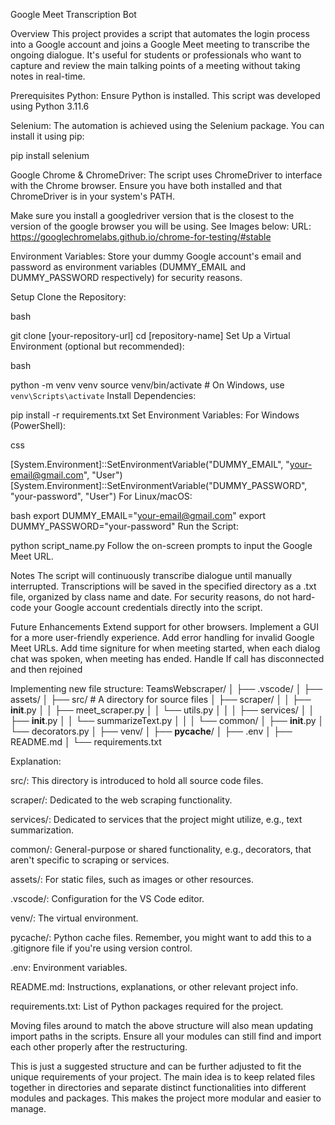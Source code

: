 Google Meet Transcription Bot

Overview
This project provides a script that automates the login process into a Google account and joins a Google Meet meeting to transcribe the ongoing dialogue. It's useful for students or professionals who want to capture and review the main talking points of a meeting without taking notes in real-time.

Prerequisites
Python: Ensure Python is installed. This script was developed using Python 3.11.6

Selenium: The automation is achieved using the Selenium package. You can install it using pip:

pip install selenium

Google Chrome & ChromeDriver: The script uses ChromeDriver to interface with the Chrome browser. Ensure you have both installed and that ChromeDriver is in your system's PATH.

Make sure you install a googledriver version that is the closest to the version of the google browser you will be using. See Images below:
URL: https://googlechromelabs.github.io/chrome-for-testing/#stable


Environment Variables: Store your dummy Google account's email and password as environment variables (DUMMY_EMAIL and DUMMY_PASSWORD respectively) for security reasons.

Setup
Clone the Repository:

bash

git clone [your-repository-url]
cd [repository-name]
Set Up a Virtual Environment (optional but recommended):

bash

python -m venv venv
source venv/bin/activate  # On Windows, use `venv\Scripts\activate`
Install Dependencies:


pip install -r requirements.txt
Set Environment Variables:
For Windows (PowerShell):

css

[System.Environment]::SetEnvironmentVariable("DUMMY_EMAIL", "your-email@gmail.com", "User")
[System.Environment]::SetEnvironmentVariable("DUMMY_PASSWORD", "your-password", "User")
For Linux/macOS:

bash
export DUMMY_EMAIL="your-email@gmail.com"
export DUMMY_PASSWORD="your-password"
Run the Script:


python script_name.py
Follow the on-screen prompts to input the Google Meet URL.

Notes
The script will continuously transcribe dialogue until manually interrupted.
Transcriptions will be saved in the specified directory as a .txt file, organized by class name and date.
For security reasons, do not hard-code your Google account credentials directly into the script.

Future Enhancements
Extend support for other browsers.
Implement a GUI for a more user-friendly experience.
Add error handling for invalid Google Meet URLs.
Add time signiture for when meeting started, when each dialog chat was spoken, when meeting has ended. 
Handle If call has disconnected and then rejoined 

Implementing new file structure:
TeamsWebscraper/
│
├── .vscode/
│
├── assets/
│
├── src/  # A directory for source files
│   ├── scraper/
│   │   ├── __init__.py
│   │   ├── meet_scraper.py
│   │   └── utils.py
│   │
│   ├── services/
│   │   ├── __init__.py
│   │   └── summarizeText.py
│   │
│   └── common/
│       ├── __init__.py
│       └── decorators.py
│
├── venv/
│
├── __pycache__/
│
├── .env
│
├── README.md
│
└── requirements.txt

Explanation:

src/: This directory is introduced to hold all source code files.

scraper/: Dedicated to the web scraping functionality.

services/: Dedicated to services that the project might utilize, e.g., text summarization.

common/: General-purpose or shared functionality, e.g., decorators, that aren't specific to scraping or services.

assets/: For static files, such as images or other resources.

.vscode/: Configuration for the VS Code editor.

venv/: The virtual environment.

pycache/: Python cache files. Remember, you might want to add this to a .gitignore file if you're using version control.

.env: Environment variables.

README.md: Instructions, explanations, or other relevant project info.

requirements.txt: List of Python packages required for the project.

Moving files around to match the above structure will also mean updating import paths in the scripts. Ensure all your modules can still find and import each other properly after the restructuring.

This is just a suggested structure and can be further adjusted to fit the unique requirements of your project. The main idea is to keep related files together in directories and separate distinct functionalities into different modules and packages. This makes the project more modular and easier to manage.